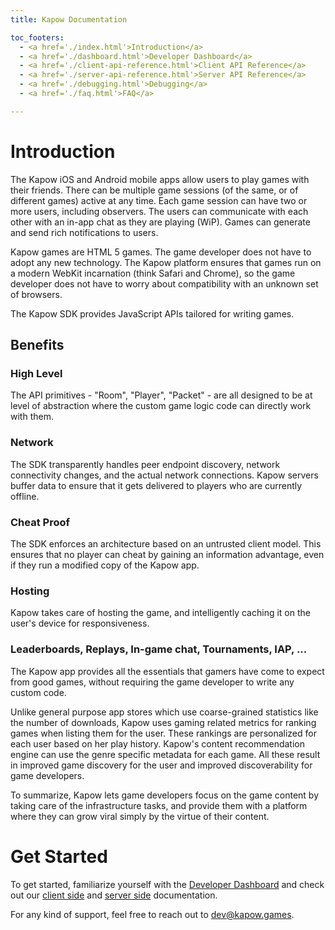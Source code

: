 ```yaml
---
title: Kapow Documentation

toc_footers:
  - <a href='./index.html'>Introduction</a>
  - <a href='./dashboard.html'>Developer Dashboard</a>
  - <a href='./client-api-reference.html'>Client API Reference</a>
  - <a href='./server-api-reference.html'>Server API Reference</a>
  - <a href='./debugging.html'>Debugging</a>
  - <a href='./faq.html'>FAQ</a>

---
```


# Introduction

The Kapow iOS and Android mobile apps allow users to play games with their friends. There can be multiple game sessions (of the same, or of different games) active at any time. Each game session can have two or more users, including observers. The users can communicate with each other with an in-app chat as they are playing (WiP). Games can generate and send rich notifications to users.

Kapow games are HTML 5 games. The game developer does not have to adopt any new technology. The Kapow platform ensures that games run on a modern WebKit incarnation (think Safari and Chrome), so the game developer does not have to worry about compatibility with an unknown set of browsers.

The Kapow SDK provides JavaScript APIs tailored for writing games.

## Benefits

### High Level
The API primitives - "Room", "Player", "Packet" - are all designed to be at level of abstraction where the custom game logic code can directly work with them.
### Network
The SDK transparently handles peer endpoint discovery, network connectivity changes, and the actual network connections. Kapow servers buffer data to ensure that it gets delivered to players who are currently offline.
### Cheat Proof
The SDK enforces an architecture based on an untrusted client model. This ensures that no player can cheat by gaining an information advantage, even if they run a modified copy of the Kapow app.
### Hosting
Kapow takes care of hosting the game, and intelligently caching it on the user's device for responsiveness.
### Leaderboards, Replays, In-game chat, Tournaments, IAP, ...
The Kapow app provides all the essentials that gamers have come to expect from good games, without requiring the game developer to write any custom code.

Unlike general purpose app stores which use coarse-grained statistics like the number of downloads, Kapow uses gaming related metrics for ranking games when listing them for the user. These rankings are personalized for each user based on her play history. Kapow's content recommendation engine can use the genre specific metadata for each game. All these result in improved game discovery for the user and improved discoverability for game developers.

To summarize, Kapow lets game developers focus on the game content by taking care of the infrastructure tasks, and provide them with a platform where they can grow viral simply by the virtue of their content.

# Get Started
To get started, familiarize yourself with the [Developer Dashboard](./dashboard.html) and check out our [client side](./client-api-reference.html) and [server side](./server-api-reference.html) documentation.

For any kind of support, feel free to reach out to dev@kapow.games.